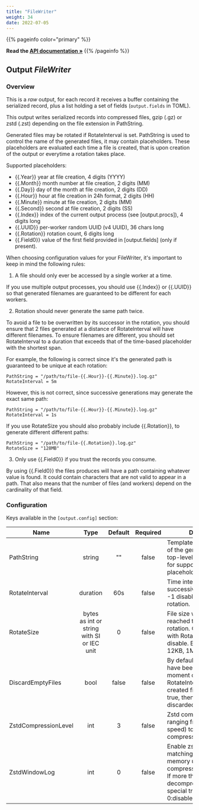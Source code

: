 ```yaml
---
title: "FileWriter"
weight: 34
date: 2022-07-05
---
```

{{% pageinfo color="primary" %}}

**Read the [API documentation &raquo;](https://pkg.go.dev/github.com/AdRoll/baker/output#FileWriter)**
{{% /pageinfo %}}

## Output *FileWriter*

### Overview
This is a *raw* output, for each record it receives a buffer containing the serialized record, plus a list holding a set of fields (`output.fields` in TOML).


This output writes serialized records into compressed files, gzip (.gz) or zstd
(.zst) depending on the file extension in PathString.

Generated files may be rotated if RotateInterval is set. PathString is used to
control the name of the generated files, it may contain placeholders. These
placeholders are evaluated each time a file is created, that is upon creation
of the output or everytime a rotation takes place.

Supported placeholders:
 - {{.Year}}      year at file creation, 4 digits (YYYY)
 - {{.Month}}     month number at file creation, 2 digits (MM)
 - {{.Day}}       day of the month at file creation, 2 digits (DD)
 - {{.Hour}}      hour at file creation in 24h format, 2 digits (HH)
 - {{.Minute}}    minute at file creation, 2 digits (MM)
 - {{.Second}}    second at file creation, 2 digits (SS)
 - {{.Index}}     index of the current output process (see [output.procs]), 4 digits long
 - {{.UUID}}      per-worker random UUID (v4 UUID), 36 chars long
 - {{.Rotation}}  rotation count, 6 digits long
 - {{.Field0}}    value of the first field provided in [output.fields] (only if present).
 
When choosing configuration values for your FileWriter, it's important to keep in mind
the following rules:

 1. A file should only ever be accessed by a single worker at a time.

If you use multiple output processes, you should use {{.Index}} or {{.UUID}} 
so that generated filenames are guaranteed to be different for each workers.

 2. Rotation should never generate the same path twice.
 
To avoid a file to be overwritten by its successor in the rotation, you should ensure
that 2 files generated at a distance of RotateInterval will have different filenames.
To ensure filenames are different, you should set RotateInterval to a duration that 
exceeds that of the time-based placeholder with the shortest span.

For example, the following is correct since it's the generated path is guaranteed to
be unique at each rotation:

    PathString = "/path/to/file-{{.Hour}}-{{.Minute}}.log.gz" 
    RotateInterval = 5m

However, this is not correct, since successive generations may generate the exact same 
path:

    PathString = "/path/to/file-{{.Hour}}-{{.Minute}}.log.gz" 
    RotateInterval = 1s

If you use RotateSize you should also probably include {{.Rotation}}, to generate different 
different paths:

    PathString = "/path/to/file-{{.Rotation}}.log.gz" 
    RotateSize = "128MB"

 3. Only use {{.Field0}} if you trust the records you consume.

By using {{.Field0}} the files produces will have a path containing whatever value
is found. It could contain characters that are not valid to appear in a path. That also
means that the number of files (and workers) depend on the cardinality of that field.

### Configuration

Keys available in the `[output.config]` section:

|Name|Type|Default|Required|Description|
|----|:--:|:-----:|:------:|-----------|
| PathString| string| ""| false| Template describing names of the generated files. See top-level documentation for supported placeholders..|
| RotateInterval| duration| 60s| false| Time interval between 2 successive file rotations. -1 disables interval-based rotation.|
| RotateSize| bytes as int or string with SI or IEC unit| 0| false| File size which when reached triggers a file rotation. Can be cumulated with RotateInterval. 0 to disable. Examples: 12000, 12KB, 1MB, 1MiB, etc.|
| DiscardEmptyFiles| bool| false| false| By default, if no records have been received at the moment of rotation (see RotateInterval) then created files are empty. If true, then empty files are discarded.|
| ZstdCompressionLevel| int| 3| false| Zstd compression level, ranging from 1 (best speed) to 19 (best compression).|
| ZstdWindowLog| int| 0| false| Enable zstd long distance matching. Increase memory usage for both compressor/decompressor. If more than 27 the decompressor requires special treatment. 0:disabled.|

